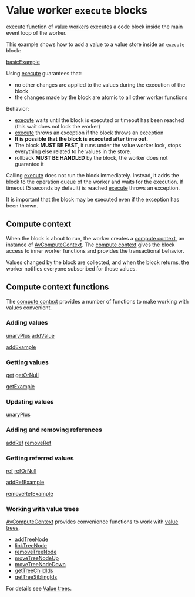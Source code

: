 # Value worker `execute` blocks

[execute](function://AvValueWorker) function of [value workers](def://) executes a code 
block inside the main event loop of the worker.

This example shows how to add a value to a value store inside an `execute` block:

[basicExample](example://value_worker_execute_blocks)

Using [execute](function://AvValueWorker) guarantees that:
 
- no other changes are applied to the values during the execution of the block
- the changes made by the block are atomic to all other worker functions

Behavior:

- [execute](function://AvValueWorker) waits until the block is executed or timeout has been reached (this wait does not lock the worker)
- [execute](function://AvValueWorker) throws an exception if the block throws an exception
- **It is possible that the block is executed after time out**.
- The block **MUST BE FAST**, it runs under the value worker lock, stops everything else related to he values in the store.
- rollback **MUST BE HANDLED** by the block, the worker does not guarantee it

Calling [execute](function://AvValueWorker) does not run the block immediately. Instead, it adds the block
to the operation queue of the worker and waits for the execution. If timeout (5 seconds by default) is reached
[execute](function://AvValueWorker) throws an exception.

It is important that the block may be executed even if the exception has been thrown.

## Compute context

When the block is about to run, the worker creates a [compute context](def://), an instance 
of [AvComputeContext](class://). The [compute context](def://) gives the block access to inner
worker functions and provides the transactional behavior.

Values changed by the block are collected, and when the block returns, the worker notifies
everyone subscribed for those values.

## Compute context functions

The [compute context](def://) provides a number of functions to make working with
values convenient.

### Adding values

[unaryPlus](function://AvComputeContext)
[addValue](function://AvComputeContext) 

[addExample](example://value_worker_execute_blocks)

### Getting values

[get](function://AvComputeContext)
[getOrNull](function://AvComputeContext)

[getExample](example://value_worker_execute_blocks)

### Updating values

[unaryPlus](function://AvComputeContext)

### Adding and removing references

[addRef](function://AvComputeContext)
[removeRef](function://AvComputeContext)

### Getting referred values

[ref](function://AvComputeContext)
[refOrNull](function://AvComputeContext)

[addRefExample](example://value_worker_execute_blocks)

[removeRefExample](example://value_worker_execute_blocks)

### Working with value trees

[AvComputeContext](class://) provides convenience functions to work with [value trees](def://).

- [addTreeNode](function://AvComputeContext)
- [linkTreeNode](function://AvComputeContext)
- [removeTreeNode](function://AvComputeContext)
- [moveTreeNodeUp](function://AvComputeContext)
- [moveTreeNodeDown](function://AvComputeContext)
- [getTreeChildIds](function://AvComputeContext)
- [getTreeSiblingIds](function://AvComputeContext)

For details see [Value trees](guide://).